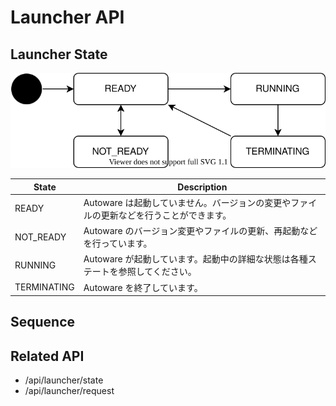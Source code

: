 # Launcher API

## Launcher State

![launcher-state](./launcher-state.drawio.svg)

| State       | Description                                                                             |
| ----------- | --------------------------------------------------------------------------------------- |
| READY       | Autoware は起動していません。バージョンの変更やファイルの更新などを行うことができます。 |
| NOT_READY   | Autoware のバージョン変更やファイルの更新、再起動などを行っています。                   |
| RUNNING     | Autoware が起動しています。起動中の詳細な状態は各種ステートを参照してください。         |
| TERMINATING | Autoware を終了しています。                                                             |

## Sequence

## Related API

- /api/launcher/state
- /api/launcher/request
